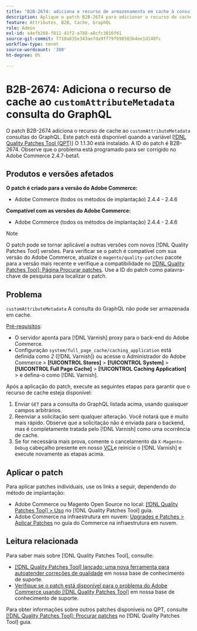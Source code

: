 ```yaml
---
title: "B2B-2674: adiciona o recurso de armazenamento em cache à consulta de GraphQL customAttributeMetadata"
description: Aplique o patch B2B-2674 para adicionar o recurso de cache à consulta de GraphQL customAttributeMetadata.
feature: Attributes, B2B, Cache, GraphQL
role: Admin
exl-id: a4efb268-f811-41f2-a788-a8cfc3016f61
source-git-commit: 7718a835e343ae7da9ff79f690503b4ee1d140fc
workflow-type: tm+mt
source-wordcount: '380'
ht-degree: 0%

---
```


# B2B-2674: Adiciona o recurso de cache ao `customAttributeMetadata` consulta do GraphQL

O patch B2B-2674 adiciona o recurso de cache ao `customAttributeMetadata` consultas do GraphQL. Este patch está disponível quando a variável [[!DNL Quality Patches Tool (QPT)]](/help/announcements/adobe-commerce-announcements/magento-quality-patches-released-new-tool-to-self-serve-quality-patches.md) O 1.1.30 está instalado. A ID do patch é B2B-2674. Observe que o problema está programado para ser corrigido no Adobe Commerce 2.4.7-beta1.

## Produtos e versões afetados

**O patch é criado para a versão do Adobe Commerce:**

* Adobe Commerce (todos os métodos de implantação) 2.4.4 - 2.4.6

**Compatível com as versões do Adobe Commerce:**

* Adobe Commerce (todos os métodos de implantação) 2.4.4 - 2.4.6

>[!NOTE]
>
>O patch pode se tornar aplicável a outras versões com novos [!DNL Quality Patches Tool] versões. Para verificar se o patch é compatível com sua versão do Adobe Commerce, atualize o `magento/quality-patches` pacote para a versão mais recente e verifique a compatibilidade no [[!DNL Quality Patches Tool]: Página Procurar patches](https://experienceleague.adobe.com/tools/commerce-quality-patches/index.html). Use a ID do patch como palavra-chave de pesquisa para localizar o patch.

## Problema

`customAttributeMetadata` A consulta do GraphQL não pode ser armazenada em cache.

<u>Pré-requisitos</u>:

* O servidor aponta para [!DNL Varnish] proxy para o back-end do Adobe Commerce.
* Configuração `system/full_page_cache/caching_application` está definida como *2* ([!DNL Varnish]) ou acesse o Administrador do Adobe Commerce > **[!UICONTROL Stores]** > **[!UICONTROL System]** > **[!UICONTROL Full Page Cache]** > **[!UICONTROL Caching Application]** > e defina-o como [!DNL Varnish].

Após a aplicação do patch, execute as seguintes etapas para garantir que o recurso de cache esteja disponível:

1. Enviar `GET` para a consulta do GraphQL listada acima, usando quaisquer campos arbitrários.
1. Reenviar a solicitação sem qualquer alteração. Você notará que é muito mais rápido. Observe que a solicitação não é enviada para o backend, mas é completamente tratada pelo [!DNL Varnish] como uma ocorrência de cache.
1. Se for necessária mais prova, comente o cancelamento da `X-Magento-Debug` cabeçalho presente em nosso [VCL](https://github.com/magento/magento2/blob/2.4-develop/app/code/Magento/PageCache/etc/varnish6.vcl#L239)e reinicie o [!DNL Varnish] e execute novamente as etapas acima.

## Aplicar o patch

Para aplicar patches individuais, use os links a seguir, dependendo do método de implantação:

* Adobe Commerce ou Magento Open Source no local: [[!DNL Quality Patches Tool] > Uso](https://experienceleague.adobe.com/docs/commerce-operations/tools/quality-patches-tool/usage.html) no [!DNL Quality Patches Tool] guia.
* Adobe Commerce na infraestrutura em nuvem: [Upgrades e Patches > Aplicar Patches](https://experienceleague.adobe.com/docs/commerce-cloud-service/user-guide/develop/upgrade/apply-patches.html) no guia do Commerce na infraestrutura em nuvem.

## Leitura relacionada

Para saber mais sobre [!DNL Quality Patches Tool], consulte:

* [[!DNL Quality Patches Tool] lançado: uma nova ferramenta para autoatender correções de qualidade](/help/announcements/adobe-commerce-announcements/magento-quality-patches-released-new-tool-to-self-serve-quality-patches.md) em nossa base de conhecimento de suporte.
* [Verifique se o patch está disponível para o problema do Adobe Commerce usando [!DNL Quality Patches Tool]](/help/support-tools/patches-available-in-qpt-tool/check-patch-for-magento-issue-with-magento-quality-patches.md) em nossa base de conhecimento de suporte.

Para obter informações sobre outros patches disponíveis no QPT, consulte [[!DNL Quality Patches Tool]: Procurar patches](https://experienceleague.adobe.com/tools/commerce-quality-patches/index.html) no [!DNL Quality Patches Tool] guia.
